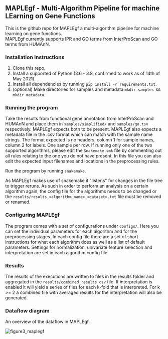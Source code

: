 ## MAPLEgf - Multi-Algorithm Pipeline for machine LEarning on Gene Functions
This is the github repo for MAPLEgf a multi-algorithm pipeline for machine learning on gene functions.  
MAPLEgf currently supports IPR and GO terms from InterProScan and GO terms from HUMAnN.

### Installation Instructions

1. Clone this repo.
2. Install a supported of Python (3.6 - 3.8, confirmed to work as of 14th of May 2021).
3. Install all dependencies by running `pip install -r requirements.txt`.
4. (optional) Make directories for samples and metadata `mkdir samples && mkdir metadata`.

### Running the program

Take the results from functional gene annotation from InterProScan and HUMAnN and place them in `samples/simplified/` and `samples/go.tsv` respectively. MAPLEgf expects both to be present. MAPLEgf also expects a metadata file in the .csv format which can match with the sample name strings. The format expected is no headers, column 1 for sample names, column 2 for labels. One sample per row. If running only one of the two supported algorithms, please edit the `Snakemake.smk` file by commenting out all rules relating to the one you do not have present. In this file you can also edit the expected input filenames and locations in the preprocessing rules. 

Run the program by running `snakemake`.

As MAPLEgf makes use of snakemake it "listens" for changes in the file tree to trigger reruns. As such in order to perform an analysis on a certain algorithm again, the config file for the algorithms needs to be changed or the `results/results_<algorithm_name>_<dataset>.txt` file must be removed or renamed.

### Configuring MAPLEgf

The program comes with a set of configurations under `configs/`.
Here you can set the individual parameters for each algorithm and for the preprocessing stages.
In each config file there are a set of short instructions for what each algorithm does as well as a list of default parameters.
Settings for normalization, univariate feature selection and interpretation are set in each algorithm config file.

### Results

The results of the executions are written to files in the results folder and aggregated in the `results/combined_results.csv` file.
If interpretation is enabled it will yield a series of files for each k-fold that is interpreted. For k >= 2 a combined file with averaged results for the interpretation will also be generated.   

### Dataflow diagram

An overview of the dataflow in MAPLEgf.

![figure3_maplegf](https://user-images.githubusercontent.com/17406317/118392550-80313900-b63a-11eb-8424-dbf33f85f911.png)







